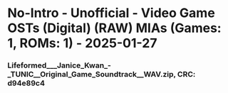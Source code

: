 # No-Intro - Unofficial - Video Game OSTs (Digital) (RAW) MIAs (Games: 1, ROMs: 1) - 2025-01-27
### Lifeformed___Janice_Kwan_-_TUNIC__Original_Game_Soundtrack__WAV.zip, CRC: d94e89c4
